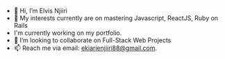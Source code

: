 - 👋 Hi, I’m Elvis Njiiri
- 👀 My interests currently are on mastering Javascript, ReactJS, Ruby on Rails
- I'm currently working on my portfolio.
- 💞️ I’m looking to collaborate on Full-Stack Web Projects
- 📫 Reach me via email: ekiarienjiiri88@gmail.com.

<!---
NEKiarie/NEKiarie is a ✨ special ✨ repository because its `README.md` (this file) appears on your GitHub profile.
You can click the Preview link to take a look at your changes.
--->
